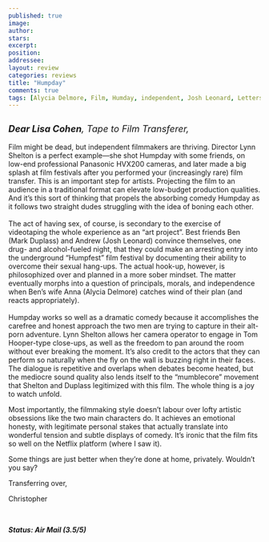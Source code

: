 ```yaml
---
published: true
image:
author: 
stars: 
excerpt: 
position: 
addressee: 
layout: review
categories: reviews
title: "Humpday"
comments: true
tags: [Alycia Delmore, Film, Humday, independent, Josh Leonard, Letters, Lynn Shelton, Mark Duplass, mumblecore, netflix, transfer, video]
---
```

<div><p><span class="full-image-block ssNonEditable"><span><a href="/letters/2013/2/1/humpday.html"><img src="http://static.squarespace.com/static/5005f6bcc4aa41161b33e89e/5329cf1fe4b07c068ebf74de/5329cf1fe4b07c068ebf77ae/1359756782237/Humpday.jpg" alt="" /></a></span></span></p>
<p><em><span style="font-size:130%;"><strong>Dear Lisa Cohen</strong>, Tape to Film Transferer,</span></em><br /> <br />Film might be dead, but independent filmmakers are thriving. Director Lynn Shelton is a perfect example&mdash;she shot Humpday with some friends, on low-end professional Panasonic HVX200 cameras, and later made a big splash at film festivals after you performed your (increasingly rare) film transfer. This is an important step for artists. Projecting the film to an audience in a traditional format can elevate low-budget production qualities. And it&rsquo;s this sort of thinking that propels the absorbing comedy Humpday as it follows two straight dudes struggling with the idea of boning each other.<br /> <br />The act of having sex, of course, is secondary to the exercise of videotaping the whole experience as an &ldquo;art project&rdquo;. Best friends Ben (Mark Duplass) and Andrew (Josh Leonard) convince themselves, one drug- and alcohol-fueled night, that they could make an arresting entry into the underground &ldquo;Humpfest&rdquo; film festival by documenting their ability to overcome their sexual hang-ups.  The actual hook-up, however, is philosophized over and planned in a more sober mindset. The matter eventually morphs into a question of principals, morals, and independence when Ben&rsquo;s wife Anna (Alycia Delmore) catches wind of their plan (and reacts appropriately).<br /> <br />Humpday works so well as a dramatic comedy because it accomplishes the carefree and honest approach the two men are trying to capture in their alt-porn adventure. Lynn Shelton allows her camera operator to engage in Tom Hooper-type close-ups, as well as the freedom to pan around the room without ever breaking the moment. It&rsquo;s also credit to the actors that they can perform so naturally when the fly on the wall is buzzing right in their faces. The dialogue is repetitive and overlaps when debates become heated, but the mediocre sound quality also lends itself to the &ldquo;mumblecore&rdquo; movement that Shelton and Duplass legitimized with this film. The whole thing is a joy to watch unfold.</p>
<p>Most importantly, the filmmaking style doesn&rsquo;t labour over lofty artistic obsessions like the two main characters do. It achieves an emotional honesty, with legitimate personal stakes that actually translate into wonderful tension and subtle displays of comedy.  It&rsquo;s ironic that the film fits so well on the Netflix platform (where I saw it).</p>
<p>Some things are just better when they&rsquo;re done at home, privately. Wouldn&rsquo;t you say?</p>
<p>Transferring over,</p>
<p>Christopher</p>
<p>&nbsp;</p>
<p><strong><em>Status: Air Mail</em></strong><strong><em> (3.5/5)</em></strong></p></div>
